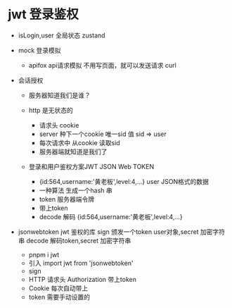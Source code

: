# jwt 登录鉴权
- isLogin,user 全局状态 zustand
- mock 登录模拟
    - apifox api请求模拟
    不用写页面，就可以发送请求
    curl

- 会话授权
    - 服务器知道我们是谁？
    - http 是无状态的
        - 请求头 cookie
        - server 种下一个cookie 唯一sid 值  sid => user
        - 每次请求中 从cookie 读取sid 
        - 服务器端就知道是我们了

    - 登录和用户鉴权方案JWT JSON Web TOKEN
        - {id:564,username:'黄老板',level:4,...} user JSON格式的数据
        - 一种算法 生成一个hash 串
        - token 服务器端令牌
        - 带上token 
        - decode 解码
            {id:564,username:'黄老板',level:4,...}
- jsonwebtoken
    jwt 鉴权的库
    sign 颁发一个token user对象,secret 加密字符串
    decode  解码token,secret 加密字符串  
    - pnpm i jwt
    - 引入 import jwt from 'jsonwebtoken'
    - sign
    - HTTP 请求头 Authorization 带上token
    - Cookie 每次自动带上
    - token 需要手动设置的